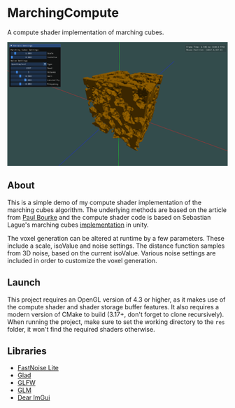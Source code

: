 # MarchingCompute

A compute shader implementation of marching cubes.

![Example](./images/example.png)

## About

This is a simple demo of my compute shader implementation of the marching cubes algorithm. The underlying methods are based on the article from [Paul Bourke] and the compute shader code is based on Sebastian Lague's marching cubes [implementation] in unity. 

The voxel generation can be altered at runtime by a few parameters. These include a scale, isoValue and noise settings. The distance function samples from 3D noise, based on the current isoValue. Various noise settings are included in order to customize the voxel generation.

## Launch

This project requires an OpenGL version of 4.3 or higher, as it makes use of the compute shader and shader storage buffer features. It also requires a modern version of CMake to build (3.17+, don't forget to clone recursively).
When running the project, make sure to set the working directory to the `res` folder, it won't find the required shaders otherwise.

## Libraries

- [FastNoise Lite]
- [Glad]
- [GLFW]
- [GLM]
- [Dear ImGui]

[Paul Bourke]: <http://paulbourke.net/geometry/polygonise/>
[implementation]: <https://github.com/SebLague/Marching-Cubes>

[FastNoise Lite]: <https://github.com/Auburn/FastNoiseLite>
[Glad]: <https://glad.dav1d.de>
[GLFW]: <https://github.com/glfw/glfw>
[GLM]: <https://github.com/g-truc/glm>
[Dear ImGui]: <https://github.com/ocornut/imgui>
